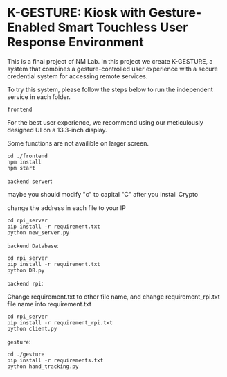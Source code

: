 # K-GESTURE: Kiosk with Gesture-Enabled Smart Touchless User Response Environment

This is a final project of NM Lab. In this project we create K-GESTURE, a system that combines a gesture-controlled user experience with a secure credential system for accessing remote services.

To try this system, please follow the steps below to run the independent service in each folder.

`frontend`

For the best user experience, we recommend using our meticulously designed UI on a 13.3-inch display.

Some functions are not availible on larger screen.

```
cd ./frontend
npm install
npm start
```

`backend server`:

maybe you should modify "c" to capital "C" after you install Crypto

change the address in each file to your IP

```
cd rpi_server
pip install -r requirement.txt
python new_server.py
```


`backend Database`:
```
cd rpi_server
pip install -r requirement.txt
python DB.py
```


`backend rpi`:

Change requirement.txt to other file name, and change requirement_rpi.txt file name into requirement.txt

```
cd rpi_server
pip install -r requirement_rpi.txt
python client.py
```


`gesture`:

```
cd ./gesture
pip install -r requirements.txt
python hand_tracking.py
```
